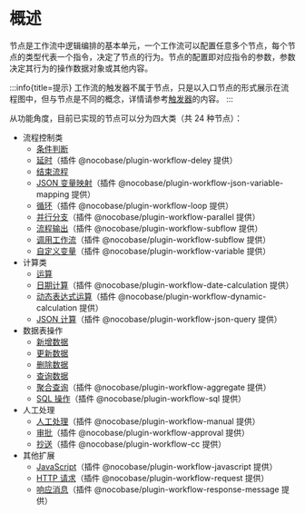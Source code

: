 # 概述

节点是工作流中逻辑编排的基本单元，一个工作流可以配置任意多个节点，每个节点的类型代表一个指令，决定了节点的行为。节点的配置即对应指令的参数，参数决定其行为的操作数据对象或其他内容。

:::info{title=提示}
工作流的触发器不属于节点，只是以入口节点的形式展示在流程图中，但与节点是不同的概念，详情请参考[触发器](../triggers/index.md)的内容。
:::

从功能角度，目前已实现的节点可以分为四大类（共 24 种节点）：

- 流程控制类
  - [条件判断](./condition.md)
  - [延时](./delay.md)（插件 @nocobase/plugin-workflow-deley 提供）
  - [结束流程](./end.md)
  - [JSON 变量映射](./json-variable-mapping.md)（插件 @nocobase/plugin-workflow-json-variable-mapping 提供）
  - [循环](./loop.md)（插件 @nocobase/plugin-workflow-loop 提供）
  - [并行分支](./parallel.md)（插件 @nocobase/plugin-workflow-parallel 提供）
  - [流程输出](./output.md)（插件 @nocobase/plugin-workflow-subflow 提供）
  - [调用工作流](./subflow.md)（插件 @nocobase/plugin-workflow-subflow 提供）
  - [自定义变量](./variable.md)（插件 @nocobase/plugin-workflow-variable 提供）
- 计算类
  - [运算](./calculation.md)
  - [日期计算](./date-calculation.md)（插件 @nocobase/plugin-workflow-date-calculation 提供）
  - [动态表达式运算](./dynamic-calculation.md)（插件 @nocobase/plugin-workflow-dynamic-calculation 提供）
  - [JSON 计算](./json-query.md)（插件 @nocobase/plugin-workflow-json-query 提供）
- 数据表操作
  - [新增数据](./create.md)
  - [更新数据](./update.md)
  - [删除数据](./destroy.md)
  - [查询数据](./query.md)
  - [聚合查询](./aggregate.md)（插件 @nocobase/plugin-workflow-aggregate 提供）
  - [SQL 操作](./sql.md)（插件 @nocobase/plugin-workflow-sql 提供）
- 人工处理
  - [人工处理](./manual.md)（插件 @nocobase/plugin-workflow-manual 提供）
  - [审批](./approval.md)（插件 @nocobase/plugin-workflow-approval 提供）
  - [抄送](./cc.md)（插件 @nocobase/plugin-workflow-cc 提供）
- 其他扩展
  - [JavaScript](./javascript.md)（插件 @nocobase/plugin-workflow-javascript 提供）
  <!-- - [邮件发送](./mailer.md)（插件 @nocobase/plugin-workflow-mailer 提供） -->
  <!-- - [通知](./notification.md)（插件 @nocobase/plugin-workflow-notification 提供） -->
  - [HTTP 请求](./request.md)（插件 @nocobase/plugin-workflow-request 提供）
  - [响应消息](./response-message.md)（插件 @nocobase/plugin-workflow-response-message 提供）
